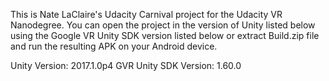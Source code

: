 This is Nate LaClaire's Udacity Carnival project for the Udacity VR Nanodegree. You can open the project in the version of Unity listed below using the Google VR Unity SDK version listed below or extract Build.zip file and run the resulting APK on your Android device.

Unity Version: 2017.1.0p4
GVR Unity SDK Version: 1.60.0